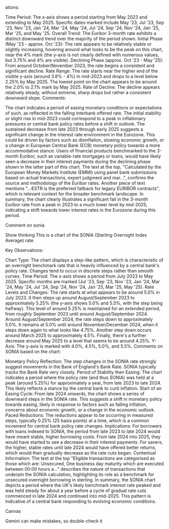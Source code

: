 ations:

Time Period: The x-axis shows a period starting from May 2023 and extending to May 2025. Specific dates marked include May '23, Jul '23, Sep '23, Nov '23, Jan '24, Mar '24, May '24, Jul '24, Sep '24, Nov '24, Jan '25, Mar '25, and May '25.
Overall Trend: The Euribor 3-month rate exhibits a distinct downward trend over the majority of the period shown.
Initial Phase (May '23 - approx. Oct '23): The rate appears to be relatively stable or slightly increasing, hovering around what looks to be the peak on this chart, near the 4% mark (the y-axis is not clearly defined with numerous values, but 3.75% and 4% are visible).
Declining Phase (approx. Oct '23 - May '25): From around October/November 2023, the rate begins a consistent and significant decline.
Rate Range: The rate starts near the higher end of the visible y-axis (around 3.8% - 4%) in mid-2023 and drops to a level below 2.25% by May 2025. The lowest point on the chart appears to be around the 2.0% to 2.1% mark by May 2025.
Rate of Decline: The decline appears relatively steady, without extreme, sharp drops but rather a consistent downward slope.
Comments:

The chart indicates a period of easing monetary conditions or expectations of such, as reflected in the falling interbank offered rate.
The initial stability or slight rise in mid-2023 could correspond to a peak in inflationary pressures or central bank policy rates before a shift in outlook.
The sustained decrease from late 2023 through early 2025 suggests a significant change in the interest rate environment in the Eurozone. This could be driven by factors such as disinflation, slowing economic growth, or a change in European Central Bank (ECB) monetary policy towards a more accommodative stance.
Users of financial products benchmarked to the 3-month Euribor, such as variable-rate mortgages or loans, would have likely seen a decrease in their interest payments during the declining phase shown in the latter part of this chart.
The text at the top, "Calculated by the European Money Markets Institute (EMMI) using panel bank submissions based on actual transactions, expert judgment and mar...", confirms the source and methodology of the Euribor rates. Another piece of text mentions "...€STR is the preferred fallback for legacy EURIBOR contracts", which is relevant context for the broader benchmark landscape.
In summary, the chart clearly illustrates a significant fall in the 3-month Euribor rate from a peak in 2023 to a much lower level by mid-2025, indicating a shift towards lower interest rates in the Eurozone during this period.



Comment on sonia




Show thinking
This is a chart of the SONIA (Sterling Overnight Index Average) rate.

Key Observations:

Chart Type: The chart displays a step-like pattern, which is characteristic of an overnight benchmark rate that is heavily influenced by a central bank's policy rate. Changes tend to occur in discrete steps rather than smooth curves.
Time Period: The x-axis shows a period from July 2023 to May 2025. Specific months are marked (Jul '23, Sep '23, Nov '23, Jan '24, Mar '24, May '24, Jul '24, Sep '24, Nov '24, Jan '25, Mar '25, May '25).
Rate Levels and Changes:
The rate starts at what appears to be around 5.0% in July 2023.
It then steps up around August/September 2023 to approximately 5.25% (the y-axis shows 5.0% and 5.5%, with the step being halfway).
This level of around 5.25% is maintained for an extended period, from roughly September 2023 until around August/September 2024.
Around August/September 2024, the rate steps down to approximately 5.0%.
It remains at 5.0% until around November/December 2024, when it steps down again to what looks like 4.75%.
Another step down occurs around March 2025 to approximately 4.5%.
Finally, there's a further decrease around May 2025 to a level that seems to be around 4.25%.
Y-Axis: The y-axis is marked with 4.0%, 4.5%, 5.0%, and 5.5%.
Comments on SONIA based on the chart:

Monetary Policy Reflection: The step changes in the SONIA rate strongly suggest movements in the Bank of England's Bank Rate. SONIA typically tracks the Bank Rate very closely.
Period of Stability then Easing: The chart indicates a period where the policy rate (and thus SONIA) was held at a peak (around 5.25%) for approximately a year, from late 2023 to late 2024. This likely reflects a stance by the central bank to curb inflation.
Start of an Easing Cycle: From late 2024 onwards, the chart shows a series of downward steps in the SONIA rate. This suggests a shift in monetary policy towards easing, likely in response to factors such as falling inflation, concerns about economic growth, or a change in the economic outlook.
Paced Reductions: The reductions appear to be occurring in measured steps, typically 0.25% (25 basis points) at a time, which is a common increment for central bank policy rate changes.
Implications:
For borrowers with loans indexed to SONIA, the period from late 2023 to late 2024 would have meant stable, higher borrowing costs. From late 2024 into 2025, they would have started to see a decrease in their interest payments.
For savers, the higher, stable rates until late 2024 would have offered better returns, which would then gradually decrease as the rate cuts began.
Contextual Information: The text at the top "Eligible transactions are categorised as those which are: Unsecured, One business day maturity which are executed between 00:00 hours a..." describes the nature of transactions that underpin the SONIA calculation, highlighting its role as a benchmark for unsecured overnight borrowing in sterling.
In summary, the SONIA chart depicts a period where the UK's likely benchmark interest rate peaked and was held steady for about a year before a cycle of gradual rate cuts commenced in late 2024 and continued into mid-2025. This pattern is indicative of a central bank responding to evolving economic conditions.






Canvas

Gemini can make mistakes, so double-check it
